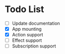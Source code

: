 Todo List
=========

- [ ] Update documentation
- [x] App mounting
- [x] Action support
- [ ] Effect support
- [ ] Subscription support
